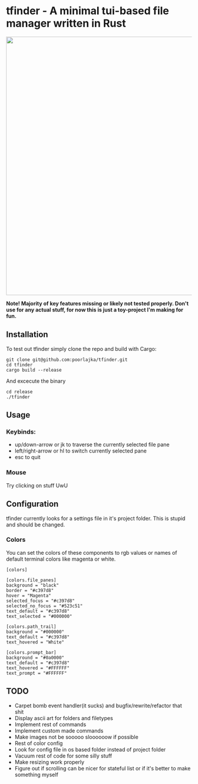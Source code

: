 # tfinder - A minimal tui-based file manager written in Rust  

<p align="center">
<img src="preview.gif" width="700">
</p>

**Note! Majority of key features missing or likely not tested properly. Don't use for any actual stuff, for now this is just a toy-project I'm making for fun.**

## Installation

To test out tfinder simply clone the repo and build with Cargo:

```shell
git clone git@github.com:poorlajka/tfinder.git
cd tfinder
cargo build --release
```

And excecute the binary

```shell
cd release
./tfinder
```


## Usage


### Keybinds:

* up/down-arrow or jk to traverse the currently selected file pane
* left/right-arrow or hl to switch currently selected pane
* esc to quit

### Mouse

Try clicking on stuff UwU

## Configuration

tfinder currently looks for a settings file in it's project folder. This is stupid and should be changed.

### Colors

You can set the colors of these components to rgb values or names of default terminal colors like magenta or white.

```
[colors]

[colors.file_panes]
background = "black" 
border = "#c397d8" 
hover = "Magenta" 
selected_focus = "#c397d8" 
selected_no_focus = "#523c51" 
text_default = "#c397d8" 
text_selected = "#000000" 

[colors.path_trail]
background = "#000000" 
text_default = "#c397d8" 
text_hovered = "White" 

[colors.prompt_bar]
background = "#0a0000" 
text_default = "#c397d8" 
text_hovered = "#FFFFFF" 
text_prompt = "#FFFFFF" 
```

## TODO

* Carpet bomb event handler(it sucks) and bugfix/rewrite/refactor that shit
* Display ascii art for folders and filetypes
* Implement rest of commands
* Implement custom made commands
* Make images not be sooooo sloooooow if possible
* Rest of color config
* Look for config file in os based folder instead of project folder
* Vacuum rest of code for some silly stuff
* Make resizing work properly
* Figure out if scrolling can be nicer for stateful list or if it's better to make something myself